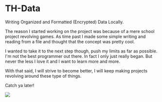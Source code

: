 # TH-Data
Writing Organized and Formatted (Encrypted) Data Locally.

The reason I started working on the project was because of a mere school project revolving games. 
As time past I made some simple writing and reading from a file and thought that the concept was pretty cool.

I wanted to take it to the next step though, push my limits as far as possible. I'm not the best programmer out there.
In fact I only just really began. But never the less I love it and I want to learn more and more. 

With that said, I will strive to become better, I will keep making projects revolving around these type of things. 

Catch ya later!

![](http://i.imgur.com/fT1KTEL.png)

